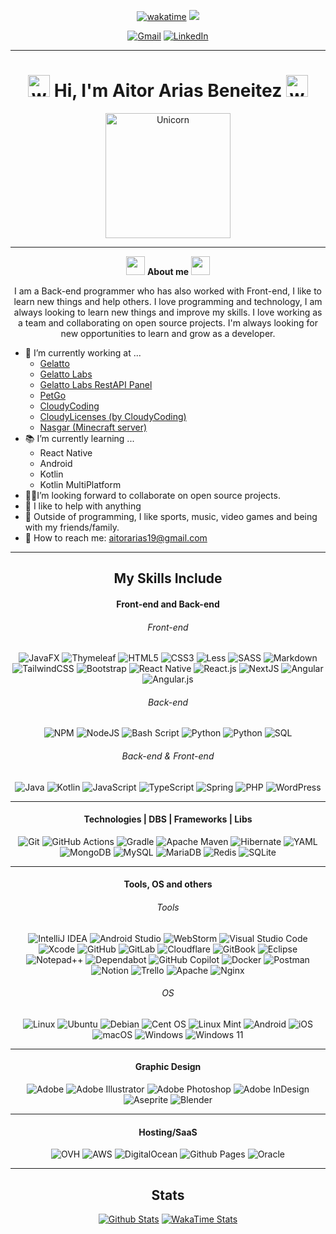 <div align="center">

  [![wakatime](https://wakatime.com/badge/user/0e5fc4a6-d1bf-4e12-be60-96f33e7a90e4.svg)](https://wakatime.com/@0e5fc4a6-d1bf-4e12-be60-96f33e7a90e4)
  ![](https://komarev.com/ghpvc/?username=Aitooor&color=lightgrey)
  
  [![Gmail](https://img.shields.io/badge/Gmail-D14836?style=for-the-badge&logo=gmail&logoColor=white)](mailto:aitorarias@cloudycoding.com)
  [![LinkedIn](https://img.shields.io/badge/linkedin-%230077B5.svg?style=for-the-badge&logo=linkedin&logoColor=white)](https://www.linkedin.com/in/aitor-arias-815607238/)

</div>

---

<h1 align="center">
  <img src="https://media.giphy.com/media/hvRJCLFzcasrR4ia7z/giphy.gif" width="35" alt="wave"> Hi, I'm Aitor Arias Beneitez <img src="https://media.giphy.com/media/hvRJCLFzcasrR4ia7z/giphy.gif" width="35" alt="wave">
</h1>

<p align="center">
  <img src="https://media1.tenor.com/m/444GySMNJ5AAAAAd/book-penguin.gif" width="200" alt="Unicorn">
</p>

---

<p align="center">
  <img src="https://media.giphy.com/media/ObNTw8Uzwy6KQ/giphy.gif" width="30px">&nbsp;<b>About me</b>&nbsp;<img src="https://media.giphy.com/media/ObNTw8Uzwy6KQ/giphy.gif" width="30px">
</p>



<div>
  <p align="center">
    I am a Back-end programmer who has also worked with Front-end, I like to learn new things and help others. I love programming and technology, I am always looking to learn new things and improve my skills. I love working as a team and collaborating on open source projects. I'm always looking for new opportunities to learn and grow as a developer.
  </p>
  <ul>
    <li>💼 I’m currently working at ...
      <ul>
        <li><a href="https://gelatto.net">Gelatto</a></li>
        <li><a href="https://labs.gelatto.net">Gelatto Labs</a></li>
        <li><a href="https://api-labs.gelatto.net">Gelatto Labs RestAPI Panel</a></li>
        <li><a href="#">PetGo</a></li>
        <li><a href="https://cloudycoding.com">CloudyCoding</a></li>
        <li><a href="https://licenses.cloudycoding.com">CloudyLicenses (by CloudyCoding)</a></li>
        <li><a href="https://store.nasgar.eu">Nasgar (Minecraft server)</a></li>
      </ul>
    </li>
    <li>📚 I’m currently learning ...
      <ul>
        <li>React Native</li>
        <li>Android</li>
        <li>Kotlin</li>
        <li>Kotlin MultiPlatform</li>
      </ul>
    </li>
    <li>🙇🏽‍I’m looking forward to collaborate on open source projects.</li>
    <li>🛟 I like to help with anything<br></li>
    <li>👟 Outside of programming, I like sports, music, video games and being with my friends/family.</li>
    <li>📩 How to reach me: <a href="mailto:aitorarias19@gmail.com">aitorarias19@gmail.com</a></li>
  </ul>
</div>

---

<h2 align="center"> My Skills Include </h2>

<h4 align="center"> Front-end and Back-end </h4>

<h6 align="center"> Front-end </h6>

<div align="center">

  ![JavaFX](https://img.shields.io/badge/javafx-%23FF0000.svg?style=for-the-badge&logo=javafx&logoColor=white)
  ![Thymeleaf](https://img.shields.io/badge/Thymeleaf-%23005C0F.svg?style=for-the-badge&logo=Thymeleaf&logoColor=white)
  ![HTML5](https://img.shields.io/badge/html5-%23E34F26.svg?style=for-the-badge&logo=html5&logoColor=white)
  ![CSS3](https://img.shields.io/badge/css3-%231572B6.svg?style=for-the-badge&logo=css3&logoColor=white)
  ![Less](https://img.shields.io/badge/less-2B4C80?style=for-the-badge&logo=less&logoColor=white)
  ![SASS](https://img.shields.io/badge/SASS-hotpink.svg?style=for-the-badge&logo=SASS&logoColor=white)
  ![Markdown](https://img.shields.io/badge/markdown-%23000000.svg?style=for-the-badge&logo=markdown&logoColor=white)
  ![TailwindCSS](https://img.shields.io/badge/tailwindcss-%2338B2AC.svg?style=for-the-badge&logo=tailwind-css&logoColor=white)
  ![Bootstrap](https://img.shields.io/badge/bootstrap-%238511FA.svg?style=for-the-badge&logo=bootstrap&logoColor=white)
  ![React Native](https://img.shields.io/badge/React_Native-%2320232a.svg?style=for-the-badge&logo=react&logoColor=%2361DAFB)
  ![React.js](https://img.shields.io/badge/React.js-%2320232a.svg?style=for-the-badge&logo=react&logoColor=%2361DAFB)
  ![NextJS](https://img.shields.io/badge/Next.js-black?style=for-the-badge&logo=next.js&logoColor=white)
  ![Angular](https://img.shields.io/badge/angular-%23DD0031.svg?style=for-the-badge&logo=angular&logoColor=white)
  ![Angular.js](https://img.shields.io/badge/angular.js-%23E23237.svg?style=for-the-badge&logo=angularjs&logoColor=white)

</div>

<h6 align="center"> Back-end </h6>

<div align="center">

  ![NPM](https://img.shields.io/badge/NPM-%23CB3837.svg?style=for-the-badge&logo=npm&logoColor=white)
  ![NodeJS](https://img.shields.io/badge/node.js-6DA55F?style=for-the-badge&logo=node.js&logoColor=white)
  ![Bash Script](https://img.shields.io/badge/bash_script-%23121011.svg?style=for-the-badge&logo=gnu-bash&logoColor=white)
  ![Python](https://img.shields.io/badge/python-3670A0?style=for-the-badge&logo=python&logoColor=ffdd54)
  ![Python](https://img.shields.io/badge/Express.js-%23404d59?style=for-the-badge&logo=express&logoColor=%2361DAFB)
  ![SQL](https://img.shields.io/badge/sql-%2307405e.svg?style=for-the-badge&logo=sqlite&logoColor=white)

</div>

<h6 align="center"> Back-end & Front-end </h6>

<div align="center">

![Java](https://img.shields.io/badge/java-%23ED8B00.svg?style=for-the-badge&logo=openjdk&logoColor=white)
![Kotlin](https://img.shields.io/badge/kotlin-%237F52FF.svg?style=for-the-badge&logo=kotlin&logoColor=white)
![JavaScript](https://img.shields.io/badge/javascript-%23323330.svg?style=for-the-badge&logo=javascript&logoColor=%23F7DF1E)
![TypeScript](https://img.shields.io/badge/typescript-%23007ACC.svg?style=for-the-badge&logo=typescript&logoColor=white)
![Spring](https://img.shields.io/badge/spring-%236DB33F.svg?style=for-the-badge&logo=spring&logoColor=white)
![PHP](https://img.shields.io/badge/php-%23777BB4.svg?style=for-the-badge&logo=php&logoColor=white)
![WordPress](https://img.shields.io/badge/WordPress-%23117AC9.svg?style=for-the-badge&logo=WordPress&logoColor=white)

</div>

---

<h4 align="center"> Technologies | DBS | Frameworks | Libs </h4>

<div align="center">

  ![Git](https://img.shields.io/badge/git-%23F05033.svg?style=for-the-badge&logo=git&logoColor=white)
  ![GitHub Actions](https://img.shields.io/badge/github%20actions-%232671E5.svg?style=for-the-badge&logo=githubactions&logoColor=white)
  ![Gradle](https://img.shields.io/badge/Gradle-02303A.svg?style=for-the-badge&logo=Gradle&logoColor=white)
  ![Apache Maven](https://img.shields.io/badge/Apache%20Maven-C71A36?style=for-the-badge&logo=Apache%20Maven&logoColor=white)
  ![Hibernate](https://img.shields.io/badge/Hibernate-59666C?style=for-the-badge&logo=Hibernate&logoColor=white)
  ![YAML](https://img.shields.io/badge/yaml-%23ffffff.svg?style=for-the-badge&logo=yaml&logoColor=151515)
  ![MongoDB](https://img.shields.io/badge/MongoDB-%234ea94b.svg?style=for-the-badge&logo=mongodb&logoColor=white)
  ![MySQL](https://img.shields.io/badge/mysql-4479A1.svg?style=for-the-badge&logo=mysql&logoColor=white)
  ![MariaDB](https://img.shields.io/badge/MariaDB-003545?style=for-the-badge&logo=mariadb&logoColor=white)
  ![Redis](https://img.shields.io/badge/redis-%23DD0031.svg?style=for-the-badge&logo=redis&logoColor=white)
  ![SQLite](https://img.shields.io/badge/sqlite-%2307405e.svg?style=for-the-badge&logo=sqlite&logoColor=white)

</div>

---

<h4 align="center"> Tools, OS and others </h4>

<h6 align="center"> Tools </h6>

<div align="center">

  ![IntelliJ IDEA](https://img.shields.io/badge/IntelliJIDEA-000000.svg?style=for-the-badge&logo=intellij-idea&logoColor=white)
  ![Android Studio](https://img.shields.io/badge/android%20studio-346ac1?style=for-the-badge&logo=android%20studio&logoColor=white)
  ![WebStorm](https://img.shields.io/badge/webstorm-143?style=for-the-badge&logo=webstorm&logoColor=white&color=black)
  ![Visual Studio Code](https://img.shields.io/badge/Visual%20Studio%20Code-0078d7.svg?style=for-the-badge&logo=visual-studio-code&logoColor=white)
  ![Xcode](https://img.shields.io/badge/Xcode-007ACC?style=for-the-badge&logo=Xcode&logoColor=white)
  ![GitHub](https://img.shields.io/badge/github-%23121011.svg?style=for-the-badge&logo=github&logoColor=white)
  ![GitLab](https://img.shields.io/badge/gitlab-%23181717.svg?style=for-the-badge&logo=gitlab&logoColor=white)
  ![Cloudflare](https://img.shields.io/badge/Cloudflare-F38020?style=for-the-badge&logo=Cloudflare&logoColor=white)
  ![GitBook](https://img.shields.io/badge/GitBook-%23000000.svg?style=for-the-badge&logo=gitbook&logoColor=white)
  ![Eclipse](https://img.shields.io/badge/Eclipse-FE7A16.svg?style=for-the-badge&logo=Eclipse&logoColor=white)
  ![Notepad++](https://img.shields.io/badge/Notepad++-90E59A.svg?style=for-the-badge&logo=notepad%2b%2b&logoColor=black)
  ![Dependabot](https://img.shields.io/badge/dependabot-025E8C?style=for-the-badge&logo=dependabot&logoColor=white)
  ![GitHub Copilot](https://img.shields.io/badge/github_copilot-8957E5?style=for-the-badge&logo=github-copilot&logoColor=white)
  ![Docker](https://img.shields.io/badge/docker-%230db7ed.svg?style=for-the-badge&logo=docker&logoColor=white)
  ![Postman](https://img.shields.io/badge/Postman-FF6C37?style=for-the-badge&logo=postman&logoColor=white)
  ![Notion](https://img.shields.io/badge/Notion-%23000000.svg?style=for-the-badge&logo=notion&logoColor=white)
  ![Trello](https://img.shields.io/badge/Trello-%23026AA7.svg?style=for-the-badge&logo=Trello&logoColor=white)
  ![Apache](https://img.shields.io/badge/apache-%23D42029.svg?style=for-the-badge&logo=apache&logoColor=white)
  ![Nginx](https://img.shields.io/badge/nginx-%23009639.svg?style=for-the-badge&logo=nginx&logoColor=white)

</div>

<h6 align="center"> OS </h6>

<div align="center">

  ![Linux](https://img.shields.io/badge/Linux-FCC624?style=for-the-badge&logo=linux&logoColor=black)
  ![Ubuntu](https://img.shields.io/badge/Ubuntu-E95420?style=for-the-badge&logo=ubuntu&logoColor=white)
  ![Debian](https://img.shields.io/badge/Debian-D70A53?style=for-the-badge&logo=debian&logoColor=white)
  ![Cent OS](https://img.shields.io/badge/cent%20os-002260?style=for-the-badge&logo=centos&logoColor=F0F0F0)
  ![Linux Mint](https://img.shields.io/badge/Linux%20Mint-87CF3E?style=for-the-badge&logo=Linux%20Mint&logoColor=white)
  ![Android](https://img.shields.io/badge/Android-3DDC84?style=for-the-badge&logo=android&logoColor=white)
  ![iOS](https://img.shields.io/badge/iOS-000000?style=for-the-badge&logo=ios&logoColor=white)
  ![macOS](https://img.shields.io/badge/mac%20os-000000?style=for-the-badge&logo=macos&logoColor=F0F0F0)
  ![Windows](https://img.shields.io/badge/Windows-0078D6?style=for-the-badge&logo=windows&logoColor=white)
  ![Windows 11](https://img.shields.io/badge/Windows%2011-%230079d5.svg?style=for-the-badge&logo=Windows%2011&logoColor=white)

</div>

---

<h4 align="center"> Graphic Design </h4>

<div align="center">

  ![Adobe](https://img.shields.io/badge/adobe-%23FF0000.svg?style=for-the-badge&logo=adobe&logoColor=white)
  ![Adobe Illustrator](https://img.shields.io/badge/adobe%20illustrator-%23FF9A00.svg?style=for-the-badge&logo=adobe%20illustrator&logoColor=white)
  ![Adobe Photoshop](https://img.shields.io/badge/adobe%20photoshop-%2331A8FF.svg?style=for-the-badge&logo=adobe%20photoshop&logoColor=white)
  ![Adobe InDesign](https://img.shields.io/badge/Adobe%20InDesign-49021F?style=for-the-badge&logo=adobeindesign&logoColor=white)
  ![Aseprite](https://img.shields.io/badge/Aseprite-FFFFFF?style=for-the-badge&logo=Aseprite&logoColor=#7D929E)
  ![Blender](https://img.shields.io/badge/blender-%23F5792A.svg?style=for-the-badge&logo=blender&logoColor=white)

</div>

---

<h4 align="center"> Hosting/SaaS </h4>

<div align="center">

  ![OVH](https://img.shields.io/badge/ovh-%23123F6D.svg?style=for-the-badge&logo=ovh&logoColor=#123F6D)
  ![AWS](https://img.shields.io/badge/AWS-%23FF9900.svg?style=for-the-badge&logo=amazon-aws&logoColor=white)
  ![DigitalOcean](https://img.shields.io/badge/DigitalOcean-%230167ff.svg?style=for-the-badge&logo=digitalOcean&logoColor=white)
  ![Github Pages](https://img.shields.io/badge/github%20pages-121013?style=for-the-badge&logo=github&logoColor=white)
  ![Oracle](https://img.shields.io/badge/Oracle-F80000?style=for-the-badge&logo=oracle&logoColor=white)

</div>

---

<h2 align="center">Stats</h2>

<div align="center">

[![Github Stats](https://github-readme-stats.vercel.app/api?username=Aitooor&show_icons=true&theme=dark&hide_border=true&locale=en)](https://github.com/Aitooor)
[![WakaTime Stats](https://github-readme-stats.vercel.app/api/wakatime?username=Aitooor&hide_border=true&layout=compact&theme=dark)](https://github.com/Aitooor)

</div>
